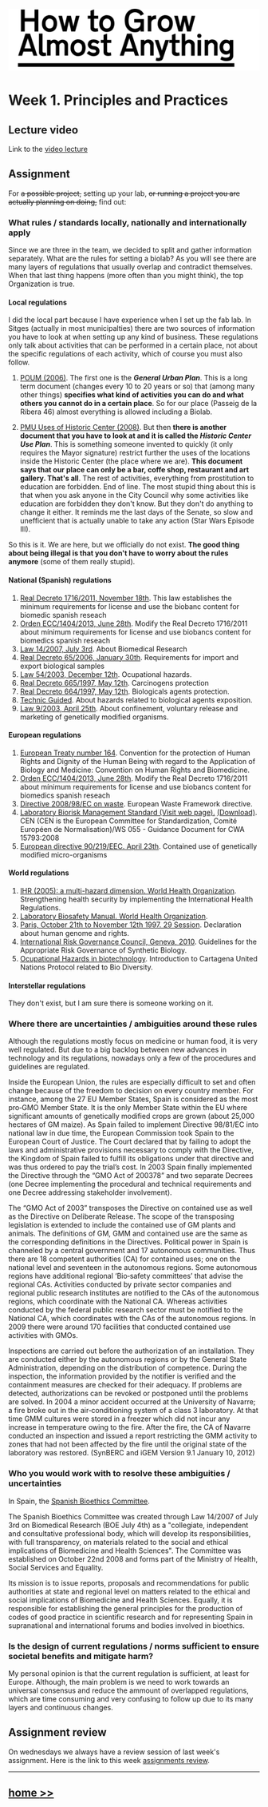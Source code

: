 ![](./img/FabLab.svg)

# Week 1. Principles and Practices

## Lecture video
Link to the [video lecture](https://vimeo.com/137483692)

##  Assignment
For ~~a possible project,~~ setting up your lab, ~~or running a project you are actually planning on doing,~~ find out:

### What rules / standards locally, nationally and internationally apply
Since we are three in the team, we decided to split and gather information separately. What are the rules for setting a biolab? As you will see there are many layers of regulations that usually overlap and contradict themselves. When that last thing happens (more often than you might think), the top Organization is true.

#### Local regulations
I did the local part because I have experience when I set up the fab lab. In Sitges (actually in most municipalties) there are two sources of information you have to look at when setting up any kind of business. These regulations only talk about activities that can be performed in a certain place, not about the specific regulations of each activity, which of course you must also follow.

1. [POUM (2006)](http://www.sitges.cat/html/sitges_tema_a_tema/urbanisme/poum/poum.html). The first one is the **_General Urban Plan_**. This is a long term document (changes every 10 to 20 years or so) that (among many other things) **specifies what kind of activities you can do and what others you cannot do in a certain place**. So for our place (Passeig de la Ribera 46) almost everything is allowed including a Biolab.

2. [PMU Uses of Historic Center (2008)](http://www.sitges.cat/html/sitges_tema_a_tema/urbanisme/planejament_derivat/planejament_derivat_aprovat_definitivament/pmu_usos_nucli_antic.html). But then **there is another document that you have to look at and it is called the _Historic Center Use Plan_**. This is something someone invented to quickly (it only requires the Mayor signature) restrict further the uses of the locations inside the Historic Center (the place where we are). **This document says that our place can only be a bar, coffe shop, restaurant and art gallery. That's all**. The rest of activities, everything from prostitution to education are forbidden. End of line. The most stupid thing about this is that when you ask anyone in the City Council why some activities like education are forbidden they don't know. But they don't do anything to change it either. It reminds me the last days of the Senate, so slow and unefficient that is actually unable to take any action (Star Wars Episode III).

So this is it. We are here, but we officially do not exist. **The good thing about being illegal is that you don't have to worry about the rules anymore** (some of them really stupid).

#### National (Spanish) regulations

1.  [Real Decreto 1716/2011, November 18th](http://www.boe.es/boe/dias/2011/12/02/pdfs/BOE-A-2011-18919.pdf). This law establishes the minimum requirements for license and use the biobanc content for biomedic spanish reseach
2.  [Orden ECC/1404/2013, June 28th](http://documenta.wi.csic.es/alfresco/downloadpublic/direct/workspace/SpacesStore/bc7fa1bf-b54c-4c72-af5f-a83d32f4fb97/ECC%25201404%25202013%2520-%2520Modificaci%25c3%25b3n%2520RD%2520Biobancos.pdf).  Modify the Real Decreto 1716/2011 about mínimum requirements for license and use biobancs content for biomedics spanish reseach  
3.  [Law 14/2007, July 3rd](http://www.boe.es/buscar/doc.php?id=BOE-A-2007-12945). About Biomedical Research  
4.  [Real Decreto 65/2006, January 30th](http://www.boe.es/buscar/doc.php?id=BOE-A-2006-1916). Requirements for import and export biological samples  
5.  [Law 54/2003, December 12th](http://www.boe.es/buscar/doc.php?id=BOE-A-2003-22861). Ocupational hazards.  
6.  [Real Decreto 665/1997, May 12th](http://www.boe.es/buscar/doc.php?id=BOE-A-1997-11145). Carcinogens protection  
7.  [Real Decreto 664/1997, May 12th](http://www.boe.es/buscar/doc.php?id=BOE-A-1997-11144). Biologicals agents protection.  
8.  [Technic Guided](http://www.insht.es/portal/site/Insht/menuitem.1f1a3bc79ab34c578c2e8884060961ca/?vgnextoid=dfae3fa2919a5110VgnVCM100000dc0ca8c0RCRD&vgnextchannel=75164a7f8a651110VgnVCM100000dc0ca8c0RCRD). About hazards related to biological agents exposition.  
9.  [Law 9/2003, April 25th](http://www.boe.es/buscar/doc.php?id=BOE-A-2003-8588). About confinement, voluntary release and marketing of genetically modified organisms.

#### European regulations

1.  [European Treaty number 164](http://www.coe.int/es/web/conventions/full-list/-/conventions/treaty/164). Convention for the protection of Human Rights and Dignity of the Human Being with regard to the Application of Biology and Medicine: Convention on Human Rights and Biomedicine.
2.  [Orden ECC/1404/2013, June 28th](http://documenta.wi.csic.es/alfresco/downloadpublic/direct/workspace/SpacesStore/bc7fa1bf-b54c-4c72-af5f-a83d32f4fb97/ECC%25201404%25202013%2520-%2520Modificaci%25c3%25b3n%2520RD%2520Biobancos.pdf).  Modify the Real Decreto 1716/2011 about mínimum requirements for license and use biobancs content for biomedics spanish reseach  
3.  [Directive 2008/98/EC on waste](https://www.gov.uk/government/uploads/system/uploads/attachment_data/file/218586/l_31220081122en00030030.pdf). European Waste Framework directive.  
4.  [Laboratory Biorisk Management Standard (Visit web page).](http://standards.cen.eu/dyn/www/f?p=204:110:0::::FSP_PROJECT,FSP_ORG_ID:34965,749644&cs=15D65A68B5CDDD45676259F9C40F10AA2) [(Download)](http://www.uab.cat/doc/CWA15793_2011). CEN (CEN is the European Committee for Standardization, Comité Européen de Normalisation)/WS 055 - Guidance Document for CWA 15793:2008  
5.  [European directive 90/219/EEC. April 23th](http://ec.europa.eu/health/files/eudralex/vol-1/dir_1990_219/dir_1990_219_en.pdf). Contained use of genetically modified micro-organisms

#### World regulations

1.  [IHR (2005): a multi-hazard dimension. World Health Organization](http://www.who.int/ihr/public_health_concerns/en/). Strengthening health security by implementing the International Health Regulations.
2.  [Laboratory Biosafety Manual. World Health Organization](http://www.who.int/csr/resources/publications/biosafety/WHO_CDS_CSR_LYO_2004_11/en/).
3.  [Paris, October 21th to November 12th 1997\. 29 Session](http://unesdoc.unesco.org/images/0011/001102/110220e.pdf#page=47). Declaration about human genome and rights.
4.  [International Risk Governance Council, Geneva, 2010](http://www.irgc.org/IMG/pdf/irgc_SB_final_07jan_web.pdf). Guidelines for the Appropriate Risk Governance of Synthetic Biology.  
5.  [Ocupational Hazards in biotechnology](https://www.cbd.int/doc/press/presskits/bs/cpbs-unep-cbd-es.pdf). Introduction to Cartagena United Nations Protocol related to Bio Diversity.

#### Interstellar regulations
They don't exist, but I am sure there is someone working on it.

### Where there are uncertainties / ambiguities around these rules
Although the regulations mostly focus on medicine or human food, it is very well regulated. But due to a big backlog between new advances in technology and its regulations, nowadays only a few of the procedures and guidelines are regulated.

Inside the European Union, the rules are especially difficult to set and often change because of the freedom to decision on every country member. For instance, among the 27 EU Member States, Spain is considered as the most pro‐GMO Member State. It is the only Member State within the EU where significant amounts of genetically modified crops are grown (about 25,000 hectares of GM maize). As Spain failed to implement Directive 98/81/EC into national law in due time, the European Commission took Spain to the European Court of Justice. The Court declared that by failing to adopt the laws and administrative provisions necessary to comply with the Directive, the Kingdom of Spain failed to fulfill its obligations under that directive and was thus ordered to pay the trial’s cost. In 2003 Spain finally implemented the Directive through the “GMO Act of 200378” and two separate Decrees (one Decree implementing the procedural and technical requirements and one Decree addressing stakeholder involvement).

The “GMO Act of 2003” transposes the Directive on contained use as well as the Directive on Deliberate Release. The scope of the transposing legislation is extended to include the contained use of GM plants and animals. The definitions of GM, GMM and contained use are the same as the corresponding definitions in the Directives. Political power in Spain is channeled by a central government and 17 autonomous communities. Thus there are 18 competent authorities (CA) for contained uses; one on the national level and seventeen in the autonomous regions. Some autonomous regions have additional regional ‘Bio‐safety committees’ that advise the regional CAs. Activities conducted by private sector companies and regional public research institutes are notified to the CAs of the autonomous regions, which coordinate with the National CA. Whereas activities conducted by the federal public research sector must be notified to the National CA, which coordinates with the CAs of the autonomous regions. In 2009 there were around 170 facilities that conducted contained use activities with GMOs.  

Inspections are carried out before the authorization of an installation. They are conducted either by the autonomous regions or by the General State Administration, depending on the distribution of competence. During the inspection, the information provided by the notifier is verified and the containment measures are checked for their adequacy. If problems are detected, authorizations can be revoked or postponed until the problems are solved. In 2004 a minor accident occurred at the University of Navarre; a fire broke out in the air‐conditioning system of a class 3 laboratory. At that time GMM cultures were stored in a freezer which did not incur any increase in temperature owing to the fire. After the fire, the CA of Navarre conducted an inspection and issued a report restricting the GMM activity to zones that had not been affected by the fire until the original state of the laboratory was restored. (SynBERC and iGEM Version 9.1 January 10, 2012)

### Who you would work with to resolve these ambiguities / uncertainties
In Spain, the [Spanish Bioethics Committee](http://www.comitedebioetica.es/?lang=en_US).  

The Spanish Bioethics Committee was created through Law 14/2007 of July 3rd on Biomedical Research (BOE July 4th) as a "collegiate, independent and consultative professional body, which will develop its responsibilities, with full transparency, on materials related to the social and ethical implications of Biomedicine and Health Sciences". The Committee was established on October 22nd 2008 and forms part of the Ministry of Health, Social Services and Equality.

Its mission is to issue reports, proposals and recommendations for public authorities at state and regional level on matters related to the ethical and social implications of Biomedicine and Health Sciences. Equally, it is responsible for establishing the general principles for the production of codes of good practice in scientific research and for representing Spain in supranational and international forums and bodies involved in bioethics.

### Is the design of current regulations / norms sufficient to ensure societal benefits and mitigate harm?
My personal opinion is that the current regulation is sufficient, at least for Europe. Although, the main problem is we need to work towards an universal consensus and reduce the ammount of overlapped regulations, which are time consuming and very confusing to follow up due to its many layers and continuous changes.

## Assignment review
On wednesdays we always have a review session of last week's assignment. Here is the link to this week [assignments review](https://vimeo.com/138101701).

---

## [  home  ](./index.html)  [  >>](./w02.html)
